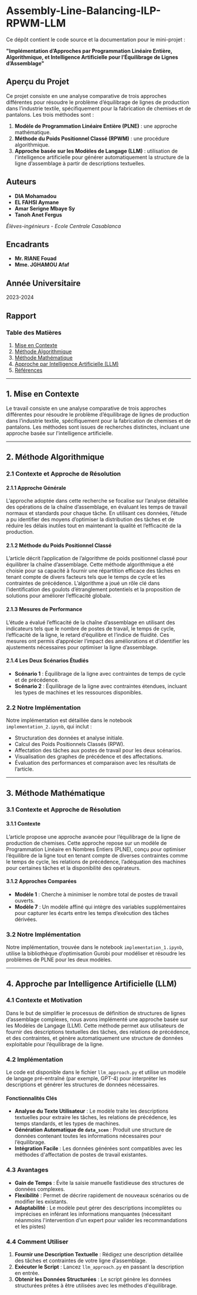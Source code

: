 
# Assembly-Line-Balancing-ILP-RPWM-LLM

Ce dépôt contient le code source et la documentation pour le mini-projet :

**"Implémentation d’Approches par Programmation Linéaire Entière, Algorithmique, et Intelligence Artificielle pour l’Équilibrage de Lignes d’Assemblage"**

## Aperçu du Projet

Ce projet consiste en une analyse comparative de trois approches différentes pour résoudre le problème d’équilibrage de lignes de production dans l’industrie textile, spécifiquement pour la fabrication de chemises et de pantalons. Les trois méthodes sont :

1. **Modèle de Programmation Linéaire Entière (PLNE)** : une approche mathématique.
2. **Méthode du Poids Positionnel Classé (RPWM)** : une procédure algorithmique.
3. **Approche basée sur les Modèles de Langage (LLM)** : utilisation de l'intelligence artificielle pour générer automatiquement la structure de la ligne d’assemblage à partir de descriptions textuelles.

## Auteurs

- **DIA Mohamadou**
- **EL FAHSI Aymane**
- **Amar Serigne Mbaye Sy**
- **Tanoh Anet Fergus**

*Élèves-ingénieurs  - Ecole Centrale Casablanca*

## Encadrants

- **Mr. RIANE Fouad**
- **Mme. JGHAMOU Afaf**

## Année Universitaire

2023-2024

## Rapport

### Table des Matières

1. [Mise en Contexte](#1-mise-en-contexte)
2. [Méthode Algorithmique](#2-méthode-algorithmique)
3. [Méthode Mathématique](#3-méthode-mathématique)
4. [Approche par Intelligence Artificielle (LLM)](#4-approche-ia-llm)
5. [Références](#5-références)

---

## 1. Mise en Contexte

Le travail consiste en une analyse comparative de trois approches différentes pour résoudre le problème d’équilibrage de lignes de production dans l’industrie textile, spécifiquement pour la fabrication de chemises et de pantalons. Les méthodes sont issues de recherches distinctes, incluant une approche basée sur l'intelligence artificielle.

---

## 2. Méthode Algorithmique

### 2.1 Contexte et Approche de Résolution

#### 2.1.1 Approche Générale

L’approche adoptée dans cette recherche se focalise sur l’analyse détaillée des opérations de la chaîne d’assemblage, en évaluant les temps de travail normaux et standards pour chaque tâche. En utilisant ces données, l’étude a pu identifier des moyens d’optimiser la distribution des tâches et de réduire les délais inutiles tout en maintenant la qualité et l’efficacité de la production.

#### 2.1.2 Méthode du Poids Positionnel Classé

L’article décrit l’application de l’algorithme de poids positionnel classé pour équilibrer la chaîne d’assemblage. Cette méthode algorithmique a été choisie pour sa capacité à fournir une répartition efficace des tâches en tenant compte de divers facteurs tels que le temps de cycle et les contraintes de précédence. L’algorithme a joué un rôle clé dans l’identification des goulots d’étranglement potentiels et la proposition de solutions pour améliorer l’efficacité globale.

#### 2.1.3 Mesures de Performance

L’étude a évalué l’efficacité de la chaîne d’assemblage en utilisant des indicateurs tels que le nombre de postes de travail, le temps de cycle, l’efficacité de la ligne, le retard d’équilibre et l’indice de fluidité. Ces mesures ont permis d’apprécier l’impact des améliorations et d’identifier les ajustements nécessaires pour optimiser la ligne d’assemblage.

#### 2.1.4 Les Deux Scénarios Étudiés

- **Scénario 1** : Équilibrage de la ligne avec contraintes de temps de cycle et de précédence.
- **Scénario 2** : Équilibrage de la ligne avec contraintes étendues, incluant les types de machines et les ressources disponibles.

### 2.2 Notre Implémentation

Notre implémentation est détaillée dans le notebook `implementation_2.ipynb`, qui inclut :

- Structuration des données et analyse initiale.
- Calcul des Poids Positionnels Classés (RPW).
- Affectation des tâches aux postes de travail pour les deux scénarios.
- Visualisation des graphes de précédence et des affectations.
- Évaluation des performances et comparaison avec les résultats de l’article.

---

## 3. Méthode Mathématique

### 3.1 Contexte et Approche de Résolution

#### 3.1.1 Contexte

L’article propose une approche avancée pour l’équilibrage de la ligne de production de chemises. Cette approche repose sur un modèle de Programmation Linéaire en Nombres Entiers (PLNE), conçu pour optimiser l’équilibre de la ligne tout en tenant compte de diverses contraintes comme le temps de cycle, les relations de précédence, l’adéquation des machines pour certaines tâches et la disponibilité des opérateurs.

#### 3.1.2 Approches Comparées

- **Modèle 1** : Cherche à minimiser le nombre total de postes de travail ouverts.
- **Modèle 7** : Un modèle affiné qui intègre des variables supplémentaires pour capturer les écarts entre les temps d’exécution des tâches dérivées.

### 3.2 Notre Implémentation

Notre implémentation, trouvée dans le notebook `implementation_1.ipynb`, utilise la bibliothèque d’optimisation Gurobi pour modéliser et résoudre les problèmes de PLNE pour les deux modèles.

---

## 4. Approche par Intelligence Artificielle (LLM)

### 4.1 Contexte et Motivation

Dans le but de simplifier le processus de définition de structures de lignes d’assemblage complexes, nous avons implémenté une approche basée sur les Modèles de Langage (LLM). Cette méthode permet aux utilisateurs de fournir des descriptions textuelles des tâches, des relations de précédence, et des contraintes, et génère automatiquement une structure de données exploitable pour l’équilibrage de la ligne.

### 4.2 Implémentation

Le code est disponible dans le fichier `llm_approach.py` et utilise un modèle de langage pré-entraîné (par exemple, GPT-4) pour interpréter les descriptions et générer les structures de données nécessaires.

#### Fonctionnalités Clés

- **Analyse du Texte Utilisateur** : Le modèle traite les descriptions textuelles pour extraire les tâches, les relations de précédence, les temps standards, et les types de machines.
- **Génération Automatique de `data_scen`** : Produit une structure de données contenant toutes les informations nécessaires pour l’équilibrage. 
- **Intégration Facile** : Les données générées sont compatibles avec les méthodes d'affectation de postes de travail existantes.

### 4.3 Avantages

- **Gain de Temps** : Évite la saisie manuelle fastidieuse des structures de données complexes.
- **Flexibilité** : Permet de décrire rapidement de nouveaux scénarios ou de modifier les existants.
- **Adaptabilité** : Le modèle peut gérer des descriptions incomplètes ou imprécises en inférant les informations manquantes (nécessitant néanmoins l'intervention d'un expert pour valider les recommandations et les pistes)

### 4.4 Comment Utiliser

1. **Fournir une Description Textuelle** : Rédigez une description détaillée des tâches et contraintes de votre ligne d’assemblage.
2. **Exécuter le Script** : Lancez `llm_approach.py` en passant la description en entrée.
3. **Obtenir les Données Structurées** : Le script génère les données structurées prêtes à être utilisées avec les méthodes d'équilibrage.
